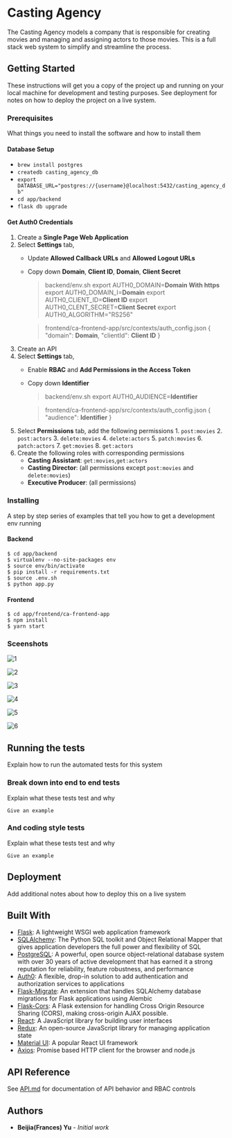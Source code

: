 # Casting Agency

The Casting Agency models a company that is responsible for creating movies and managing and assigning actors to those movies. This is a full stack web system to simplify and streamline the process.

## Getting Started

These instructions will get you a copy of the project up and running on your local machine for development and testing purposes. See deployment for notes on how to deploy the project on a live system.

### Prerequisites

What things you need to install the software and how to install them

#### Database Setup

- `brew install postgres`
- `createdb casting_agency_db`
- `export DATABASE_URL="postgres://{username}@localhost:5432/casting_agency_db"`
-  `cd app/backend`
- `flask db upgrade`

#### Get Auth0 Credentials

1. Create a __Single Page Web Application__
2. Select __Settings__ tab, 
    - Update **Allowed Callback URLs** and **Allowed Logout URLs**
    - Copy down **Domain**, **Client ID**, **Domain**, **Client Secret**
        > backend/env.sh
        > export AUTH0_DOMAIN=**Domain With https**
        > export AUTH0_DOMAIN_I=**Domain**
        > export AUTH0_CLIENT_ID=**Client ID**
        > export AUTH0_CLENT_SECRET=**Client Secret**
        > export AUTH0_ALGORITHM="RS256"

        > frontend/ca-frontend-app/src/contexts/auth_config.json
        > {
        >   "domain": **Domain**,
        >   "clientId": **Client ID**
        > }
3. Create an API
4. Select __Settings__ tab,
    - Enable **RBAC** and **Add Permissions in the Access Token**
    - Copy down **Identifier**
        > backend/env.sh
        > export AUTH0_AUDIENCE=**Identifier**

        > frontend/ca-frontend-app/src/contexts/auth_config.json
        > {
        >   "audience": **Identifier**
        > }
5. Select __Permissions__ tab, add the following permissions
        1. `post:movies`
        2. `post:actors`
        3. `delete:movies`
        4. `delete:actors`
        5. `patch:movies`
        6. `patch:actors`
        7. `get:movies`
        8. `get:actors`
6. Create the following roles with corresponding permissions
    - **Casting Assistant**: `get:movies`,`get:actors`
    - **Casting Director**: (all permissions except `post:movies` and `delete:movies`)
    - **Executive Producer**: (all permissions)

     
### Installing

A step by step series of examples that tell you how to get a development env running

#### Backend

```shell
$ cd app/backend
$ virtualenv --no-site-packages env
$ source env/bin/activate
$ pip install -r requirements.txt
$ source .env.sh
$ python app.py
```

#### Frontend

```
$ cd app/frontend/ca-frontend-app
$ npm install
$ yarn start
```

### Sceenshots

![1](https://github.com/yufrances90/Casting_Agency/blob/master/sceenshots/1.png)

![2](https://github.com/yufrances90/Casting_Agency/blob/master/sceenshots/2.png)

![3](https://github.com/yufrances90/Casting_Agency/blob/master/sceenshots/3.png)

![4](https://github.com/yufrances90/Casting_Agency/blob/master/sceenshots/4.png)

![5](https://github.com/yufrances90/Casting_Agency/blob/master/sceenshots/5.png)

![6](https://github.com/yufrances90/Casting_Agency/blob/master/sceenshots/6.png)


## Running the tests

Explain how to run the automated tests for this system

### Break down into end to end tests

Explain what these tests test and why

```
Give an example
```

### And coding style tests

Explain what these tests test and why

```
Give an example
```

## Deployment

Add additional notes about how to deploy this on a live system

## Built With

* [Flask](https://flask.palletsprojects.com/en/1.1.x/): A lightweight WSGI web application framework
* [SQLAlchemy](https://en.wikipedia.org/wiki/SQLAlchemy): The Python SQL toolkit and Object Relational Mapper that gives application developers the full power and flexibility of SQL
* [PostgreSQL](https://www.postgresql.org/): A powerful, open source object-relational database system with over 30 years of active development that has earned it a strong reputation for reliability, feature robustness, and performance
* [Auth0](https://auth0.com/): A flexible, drop-in solution to add authentication and authorization services to applications
* [Flask-Migrate](https://github.com/miguelgrinberg/Flask-Migrate): An extension that handles SQLAlchemy database migrations for Flask applications using Alembic
* [Flask-Cors](https://flask-cors.readthedocs.io/en/latest/): A Flask extension for handling Cross Origin Resource Sharing (CORS), making cross-origin AJAX possible. 
* [React](https://reactjs.org/): A JavaScript library for building user interfaces
* [Redux](https://redux.js.org/): An open-source JavaScript library for managing application state
* [Material UI](https://material-ui.com/): A popular React UI framework
* [Axios](https://github.com/axios/axios): Promise based HTTP client for the browser and node.js

## API Reference

See [API.md](https://github.com/yufrances90/Casting_Agency/blob/master/API.md) for documentation of API behavior and RBAC controls

## Authors

* **Beijia(Frances) Yu** - *Initial work*


